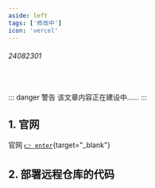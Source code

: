 ```yaml
---
aside: left
tags: ['修改中']
icon: 'vercel'
---
```

 
###### 24082301
 
<br/>
 
::: danger <Badge type='warning'>警告</Badge>
该文章内容正在建设中......
:::
 

##  1. 官网

官网 [`👉 enter`](https://vercel.com/){target="_blank"}


## 2. 部署远程仓库的代码

